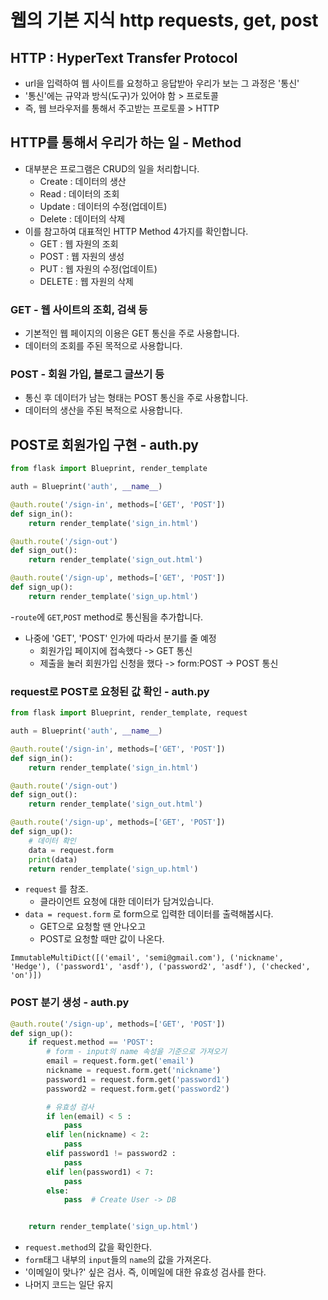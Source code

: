 # 웹의 기본 지식 http requests, get, post

## HTTP : HyperText Transfer Protocol
- url을 입력하여 웹 사이트를 요청하고 응답받아 우리가 보는 그 과정은 '통신'
- '통신'에는 규약과 방식(도구)가 있어야 함 > 프로토콜
- 즉, 웹 브라우저를 통해서 주고받는 프로토콜 > HTTP

## HTTP를 통해서 우리가 하는 일 - Method
- 대부분은 프로그램은 CRUD의 일을 처리합니다.
    - Create : 데이터의 생산
    - Read : 데이터의 조회
    - Update : 데이터의 수정(업데이트)
    - Delete : 데이터의 삭제
- 이를 참고하여 대표적인 HTTP Method 4가지를 확인합니다.
    - GET : 웹 자원의 조회
    - POST : 웹 자원의 생성
    - PUT : 웹 자원의 수정(업데이트)
    - DELETE : 웹 자원의 삭제

### GET - 웹 사이트의 조회, 검색 등
- 기본적인 웹 페이지의 이용은 GET 통신을 주로 사용합니다.
- 데이터의 조회를 주된 목적으로 사용합니다.

### POST - 회원 가입, 블로그 글쓰기 등
- 통신 후 데이터가 남는 형태는 POST 통신을 주로 사용합니다.
- 데이터의 생산을 주된 복적으로 사용합니다.


## POST로 회원가입 구현 - auth.py
```python
from flask import Blueprint, render_template

auth = Blueprint('auth', __name__)

@auth.route('/sign-in', methods=['GET', 'POST'])
def sign_in():
    return render_template('sign_in.html')

@auth.route('/sign-out')
def sign_out():
    return render_template('sign_out.html')

@auth.route('/sign-up', methods=['GET', 'POST'])
def sign_up():
    return render_template('sign_up.html')
```
-`route`에 `GET`,`POST` method로 통신됨을 추가합니다.
- 나중에 'GET', 'POST' 인가에 따라서 분기를 줄 예정
    - 회원가입 페이지에 접속했다 -> GET 통신
    - 제출을 눌러 회원가입 신청을 했다 -> form:POST -> POST 통신

### request로 POST로 요청된 값 확인 - auth.py
```python
from flask import Blueprint, render_template, request

auth = Blueprint('auth', __name__)

@auth.route('/sign-in', methods=['GET', 'POST'])
def sign_in():
    return render_template('sign_in.html')

@auth.route('/sign-out')
def sign_out():
    return render_template('sign_out.html')

@auth.route('/sign-up', methods=['GET', 'POST'])
def sign_up():
    # 데이터 확인
    data = request.form
    print(data)
    return render_template('sign_up.html')
```
- `request` 를 참조.
    - 클라이언트 요청에 대한 데이터가 담겨있습니다.
- `data = request.form` 로 form으로 입력한 데이터를 출력해봅시다.
    - GET으로 요청할 땐 안나오고
    - POST로 요청할 때만 값이 나온다.

```
ImmutableMultiDict([('email', 'semi@gmail.com'), ('nickname', 'Hedge'), ('password1', 'asdf'), ('password2', 'asdf'), ('checked', 'on')])
```

### POST 분기 생성 - auth.py
```python
@auth.route('/sign-up', methods=['GET', 'POST'])
def sign_up():
    if request.method == 'POST':
        # form - input의 name 속성을 기준으로 가져오기
        email = request.form.get('email')
        nickname = request.form.get('nickname')
        password1 = request.form.get('password1')
        password2 = request.form.get('password2')

        # 유효성 검사
        if len(email) < 5 :
            pass
        elif len(nickname) < 2:
            pass
        elif password1 != password2 :
            pass
        elif len(password1) < 7:
            pass
        else:
            pass  # Create User -> DB


    return render_template('sign_up.html')
```
- `request.method`의 값을 확인한다.
- `form`태그 내부의 `input`들의 `name`의 값을 가져온다.
- '이메일이 맞나?' 싶은 검사. 즉, 이메일에 대한 유효성 검사를 한다.
- 나머지 코드는 일단 유지
